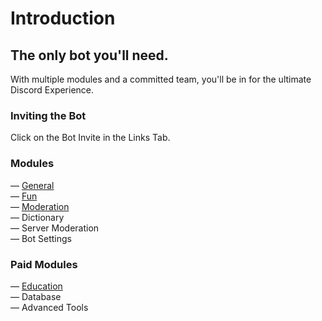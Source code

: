 # Introduction

## The only bot you'll need.

With multiple modules and a committed team, you'll be in for the ultimate Discord Experience.

### Inviting the Bot

Click on the Bot Invite in the Links Tab.

### Modules

— [General](modules/general.md)  
— [Fun](modules/fun.md)  
— [Moderation](modules/moderation.md)  
— Dictionary  
— Server Moderation  
— Bot Settings

### Paid Modules

— [Education](paid-modules/education.md)  
— Database  
— Advanced Tools


